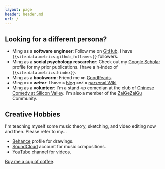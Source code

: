 ```yaml
---
layout: page
header: header.md
url: /
---
```


## Looking for a different persona?

- Ming as a **software engineer**: Follow me on [GitHub](https://github.com/tslmy). I have `{{site.data.metrics.github_followers}}` followers.
- Ming as a **social psychology researcher**: Check out my [Google Scholar](https://scholar.google.com/citations?user=rSJ_vnYAAAAJ) profile for my prior publications. I have a h-index of `{{site.data.metrics.hindex}}`.
- Ming as a **bookworm**: Friend me on [GoodReads](https://www.goodreads.com/user/show/65767626-mingyang).
- Ming as a **writer**: I have a [blog](https://lmy.medium.com/) and a [personal Wiki](https://tslmy.gitbook.io/k/).
- Ming as a **volunteer**: I'm a stand-up comedian at the club of [Chinese Comedy at Silicon Valley](https://ggtkx.org/en/). I'm also a member of the [ZaiGeZaiGu](https://zgzg.io/) Community.

## Creative Hobbies

I'm teaching myself some music theory, sketching, and video editing now and then. Please refer to my...

- [Behance](https://behance.net/mingyli) profile for drawings.
- [SoundCloud](https://soundcloud.com/tslmy) account for music compositions.
- [YouTube](https://www.youtube.com/user/Tslmy/videos) channel for videos.

[Buy me a cup of coffee](https://ko-fi.com/mingyli).
